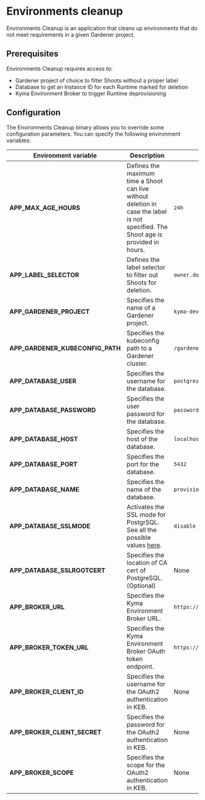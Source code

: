 # Environments cleanup

Environments Cleanup is an application that cleans up environments that do not meet requirements in a given Gardener project.

## Prerequisites

Environments Cleanup requires access to:
- Gardener project of choice to filter Shoots without a proper label
- Database to get an Instance ID for each Runtime marked for deletion
- Kyma Environment Broker to trigger Runtime deprovisioning

## Configuration

The Environments Cleanup binary allows you to override some configuration parameters. You can specify the following environment variables:

| Environment variable | Description | Default value |
|---|---|---|
| **APP_MAX_AGE_HOURS** | Defines the maximum time a Shoot can live without deletion in case the label is not specified. The Shoot age is provided in hours. | `24h` |
| **APP_LABEL_SELECTOR** | Defines the label selector to filter out Shoots for deletion. | `owner.do-not-delete!=true` |
| **APP_GARDENER_PROJECT** | Specifies the name of a Gardener project. | `kyma-dev` |
| **APP_GARDENER_KUBECONFIG_PATH**  | Specifies the kubeconfig path to a Gardener cluster.  | `/gardener/kubeconfig/kubeconfig`  |
| **APP_DATABASE_USER** | Specifies the username for the database. | `postgres` |
| **APP_DATABASE_PASSWORD** | Specifies the user password for the database. | `password` |
| **APP_DATABASE_HOST** | Specifies the host of the database. | `localhost` |
| **APP_DATABASE_PORT** | Specifies the port for the database. | `5432` |
| **APP_DATABASE_NAME** | Specifies the name of the database. | `provisioner` |
| **APP_DATABASE_SSLMODE** | Activates the SSL mode for PostgrSQL. See all the possible values [here](https://www.postgresql.org/docs/9.1/libpq-ssl.html).  | `disable`|
| **APP_DATABASE_SSLROOTCERT** | Specifies the location of CA cert of PostgreSQL. (Optional)  | None |
| **APP_BROKER_URL**  | Specifies the Kyma Environment Broker URL. | `https://kyma-env-broker.kyma.local` |
| **APP_BROKER_TOKEN_URL**  | Specifies the Kyma Environment Broker OAuth token endpoint. | `https://oauth.2kyma.local/oauth2/token` |
| **APP_BROKER_CLIENT_ID** | Specifies the username for the OAuth2 authentication in KEB. | None |
| **APP_BROKER_CLIENT_SECRET** | Specifies the password for the OAuth2 authentication in KEB. | None |
| **APP_BROKER_SCOPE** | Specifies the scope for the OAuth2 authentication in KEB. | None |
